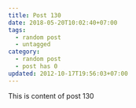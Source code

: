 ```yaml
---
title: Post 130
date: 2018-05-20T10:02:40+07:00
tags:
  - random post
  - untagged
category:
  - random post
  - post has 0
updated: 2012-10-17T19:56:03+07:00
---
```

This is content of post 130